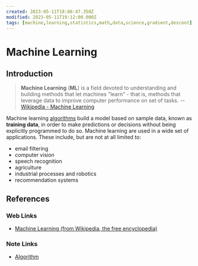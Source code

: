 ```yaml
---
created: 2023-05-11T18:08:47.350Z
modified: 2023-05-11T19:12:00.000Z
tags: [machine,learning,statistics,math,data,science,gradient,descent]
---
```

# Machine Learning

## Introduction

>**Machine Learning** (**ML**) is a field devoted to understanding and
>building methods that let machines "learn" -
>that is, methods that leverage data to improve computer performance on set of tasks.
>-- [Wikipedia - Machine Learning][wiki-machine-learning]

Machine learning [algorithms][-algo] build a model based on sample data,
known as **training data**, in order to make predictions or decisions without
being explicitly programmed to do so.
Machine learning are used in a wide set of applications.
These include, but are not at all limited to:

* email filtering
* computer vision
* speech recognition
* agriculture
* industrial processes and robotics
* recommendation systems

## References

### Web Links

* [Machine Learning (from Wikipedia, the free encyclopedia)][wiki-machine-learning]

<!-- Hidden References -->
[wiki-machine-learning]: https://en.wikipedia.org/wiki/Machine_learning "Machine Learning (from Wikipedia, the free encyclopedia)"

### Note Links

* [Algorithm][-algo]

<!-- Hidden References -->
[-algo]: algorithm.md "Algorithm"
